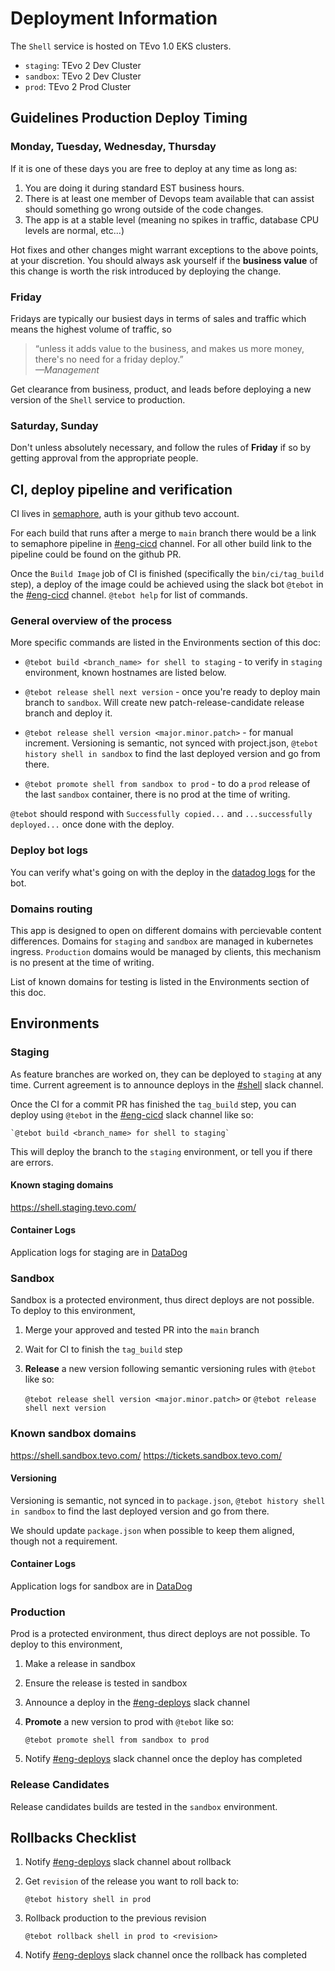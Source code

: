 # Deployment Information

The `Shell` service is hosted on TEvo 1.0 EKS clusters.

- `staging`: TEvo 2 Dev Cluster
- `sandbox`: TEvo 2 Dev Cluster
- `prod`: TEvo 2 Prod Cluster

## Guidelines Production Deploy Timing

### Monday, Tuesday, Wednesday, Thursday

If it is one of these days you are free to deploy at any time as long as:

1. You are doing it during standard EST business hours.
1. There is at least one member of Devops team available that can assist
   should something go wrong outside of the code changes.
1. The app is at a stable level (meaning no spikes in traffic, database CPU
   levels are normal, etc...)

Hot fixes and other changes might warrant exceptions to the above points, at
your discretion. You should always ask yourself if the **business value** of
this change is worth the risk introduced by deploying the change.

### Friday

Fridays are typically our busiest days in terms of sales and traffic which
means the highest volume of traffic, so

> “unless it adds value to the business, and makes us more money, there's no
> need for a friday deploy.”
> <br />_—Management_

Get clearance from business, product, and leads before deploying a new version of
the `Shell` service to production.

### Saturday, Sunday

Don't unless absolutely necessary, and follow the rules of **Friday** if so by
getting approval from the appropriate people.

## CI, deploy pipeline and verification

CI lives in [semaphore](https://ticketevolution.semaphoreci.com/projects/shell), auth is your github tevo account.

For each build that runs after a merge to `main` branch there would be a link to semaphore pipeline in [#eng-cicd](https://tevo.slack.com/archives/C02M34LQU2C) channel. For all other build link to the pipeline could be found on the github PR.

Once the `Build Image` job of CI is finished (specifically the `bin/ci/tag_build` step), a deploy of the image could be achieved using the slack bot `@tebot` in the [#eng-cicd](https://tevo.slack.com/archives/C02M34LQU2C) channel. `@tebot help` for list of commands.

### General overview of the process

More specific commands are listed in the Environments section of this doc:

- `@tebot build <branch_name> for shell to staging` - to verify in `staging` environment, known hostnames are listed below.

- `@tebot release shell next version` - once you're ready to deploy main branch to `sandbox`. Will create new patch-release-candidate release branch and deploy it.

- `@tebot release shell version <major.minor.patch>` - for manual increment. Versioning is semantic, not synced with project.json, `@tebot history shell in sandbox` to find the last deployed version and go from there.

- `@tebot promote shell from sandbox to prod` - to do a `prod` release of the last `sandbox` container, there is no prod at the time of writing.

`@tebot` should respond with `Successfully copied...` and `...successfully deployed...` once done with the deploy.

### Deploy bot logs

You can verify what's going on with the deploy in the [datadog logs](https://app.datadoghq.com/logs?query=service%3Adeploybot) for the bot.

### Domains routing

This app is designed to open on different domains with percievable content differences. Domains for `staging` and `sandbox` are managed in kubernetes ingress. `Production` domains would be managed by clients, this mechanism is no present at the time of writing.

List of known domains for testing is listed in the Environments section of this doc.

## Environments

### Staging

As feature branches are worked on, they can be deployed to `staging` at any time.
Current agreement is to announce deploys in the [#shell](https://tevo.slack.com/archives/C017W2J5F26) slack channel.

Once the CI for a commit PR has finished the `tag_build` step, you can deploy using `@tebot`
in the [#eng-cicd](https://tevo.slack.com/archives/C02M34LQU2C) slack channel like so:

    `@tebot build <branch_name> for shell to staging`

This will deploy the branch to the `staging` environment, or tell you if there are errors.

#### Known staging domains

https://shell.staging.tevo.com/

#### Container Logs

Application logs for staging are in [DataDog](https://app.datadoghq.com/logs?query=service%3Ashell%20kube_namespace%3Astaging)

### Sandbox

Sandbox is a protected environment, thus direct deploys are not possible. To deploy to this environment,

1. Merge your approved and tested PR into the `main` branch
1. Wait for CI to finish the `tag_build` step
1. **Release** a new version following semantic versioning rules with `@tebot` like so:

   `@tebot release shell version <major.minor.patch>`
   or
   `@tebot release shell next version`

### Known sandbox domains

https://shell.sandbox.tevo.com/
https://tickets.sandbox.tevo.com/

#### Versioning

Versioning is semantic, not synced in to `package.json`, `@tebot history shell in sandbox` to find the last deployed version and go from there.

We should update `package.json` when possible to keep them aligned, though not a requirement.

#### Container Logs

Application logs for sandbox are in [DataDog](https://app.datadoghq.com/logs?query=service%3Ashell%20kube_namespace%3Asandbox)

### Production

Prod is a protected environment, thus direct deploys are not possible. To deploy to this environment,

1. Make a release in sandbox
1. Ensure the release is tested in sandbox
1. Announce a deploy in the [#eng-deploys](https://tevo.slack.com/archives/C12NWQE5T) slack channel
1. **Promote** a new version to prod with `@tebot` like so:

   `@tebot promote shell from sandbox to prod`

1. Notify [#eng-deploys](https://tevo.slack.com/archives/C12NWQE5T) slack channel once the deploy has completed

### Release Candidates

Release candidates builds are tested in the `sandbox` environment.

## Rollbacks Checklist

1. Notify [#eng-deploys](https://tevo.slack.com/archives/C12NWQE5T) slack channel about rollback
1. Get `revision` of the release you want to roll back to:

   `@tebot history shell in prod`

1. Rollback production to the previous revision

   `@tebot rollback shell in prod to <revision>`

1. Notify [#eng-deploys](https://tevo.slack.com/archives/C12NWQE5T) slack channel once the rollback has completed
